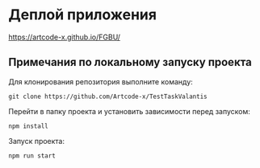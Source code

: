 # Деплой приложения

https://artcode-x.github.io/FGBU/

## Примечания по локальному запуску проекта

Для клонирования репозитория выполните команду:

```
git clone https://github.com/Artcode-x/TestTaskValantis
```

Перейти в папку проекта и установить зависимости перед запуском:

```
npm install
```

Запуск проекта:

```
npm run start
```
